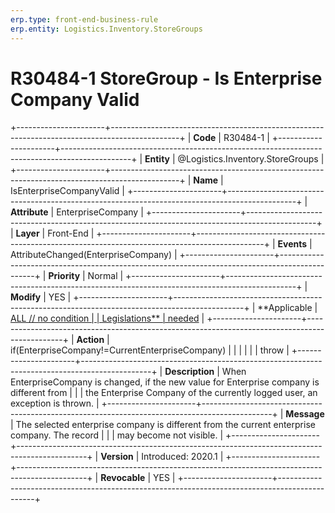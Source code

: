 ```yaml
---
erp.type: front-end-business-rule
erp.entity: Logistics.Inventory.StoreGroups
---
```


# R30484-1 StoreGroup - Is Enterprise Company Valid
+----------------------+-----------------------------------------------------------------------------------------------+
| **Code**             | R30484-1                                                                                      |
+----------------------+-----------------------------------------------------------------------------------------------+
| **Entity**           | @Logistics.Inventory.StoreGroups                                                                                    |
+----------------------+-----------------------------------------------------------------------------------------------+
| **Name**             | IsEnterpriseCompanyValid                                                                      |
+----------------------+-----------------------------------------------------------------------------------------------+
| **Attribute**        | EnterpriseCompany                                                                             |
+----------------------+-----------------------------------------------------------------------------------------------+
| **Layer**            | Front-End                                                                                     |
+----------------------+-----------------------------------------------------------------------------------------------+
| **Events**           | AttributeChanged(EnterpriseCompany)                                                           |
+----------------------+-----------------------------------------------------------------------------------------------+
| **Priority**         | Normal                                                                                        |
+----------------------+-----------------------------------------------------------------------------------------------+
| **Modify**           | YES                                                                                           |
+----------------------+-----------------------------------------------------------------------------------------------+
| **Applicable         | [ALL // no condition                                                                          |
| Legislations**       | needed](https://confluence.erp.net/display/techdoc/Country+Specific+Functionality)            |
+----------------------+-----------------------------------------------------------------------------------------------+
| **Action**           | if(EnterpriseCompany!=CurrentEnterpriseCompany)                                               |
|                      |                                                                                               |
|                      | throw                                                                                         |
+----------------------+-----------------------------------------------------------------------------------------------+
| **Description**      | When EnterpriseCompany is changed, if the new value for Enterprise company is different from  |
|                      | the Enterprise Company of the currently logged user, an exception is thrown.                  |
+----------------------+-----------------------------------------------------------------------------------------------+
| **Message**          | The selected enterprise company is different from the current enterprise company. The record  |
|                      | may become not visible.                                                                       |
+----------------------+-----------------------------------------------------------------------------------------------+
| **Version**          | Introduced: 2020.1                                                                            |
+----------------------+-----------------------------------------------------------------------------------------------+
| **Revocable**        | YES                                                                                           |
+----------------------+-----------------------------------------------------------------------------------------------+

  

  

  
